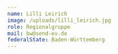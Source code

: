 ```yaml
---
name: Lilli Leirich
image: /uploads/lilli_leirich.jpg
role: Regionalgruppe
mail: bw@send-ev.de
federalState: Baden-Württemberg
---
```

